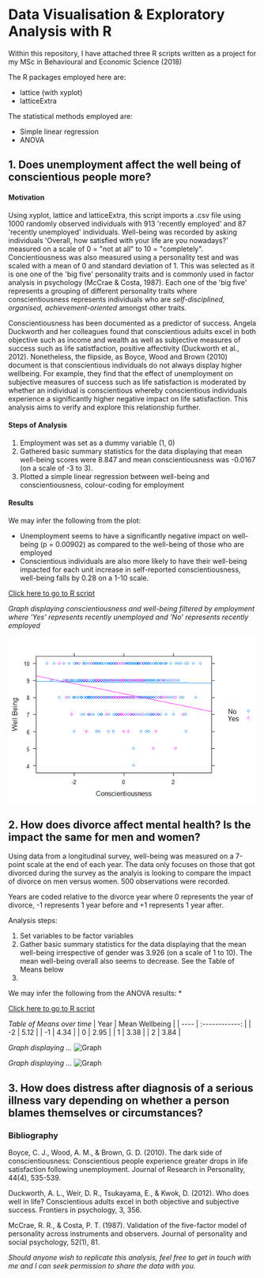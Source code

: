 # Data Visualisation & Exploratory Analysis with R 

Within this repository, I have attached three R scripts written as a project for my MSc in Behavioural and Economic Science (2018)

The R packages employed here are:
* lattice (with xyplot)
* latticeExtra

The statistical methods employed are: 
* Simple linear regression 
* ANOVA

## 1. Does unemployment affect the well being of conscientious people more? 

#### Motivation ####
Using xyplot, lattice and latticeExtra, this script imports a .csv file using 1000 randomly observed individuals with 913 'recently employed' and 87 'recently unemployed' individuals. Well-being was recorded by asking individuals 'Overall, how satisfied with your life are you nowadays?' measured on a scale of 0 = "not at all" to 10 = "completely". Concientiousness was also measured using a personality test and was scaled with a mean of 0 and standard deviation of 1. This was selected as it is one one of the 'big five' personality traits and is commonly used in factor analysis in psychology (McCrae & Costa, 1987). Each one of the 'big five' represents a grouping of different personality traits where conscientiousness represents individuals who are _self-disciplined, organised, achievement-oriented_ amongst other traits. 

Conscientiousness has been documented as a predictor of success. Angela Duckworth and her colleagues found that conscientious adults excel in both objective such as income and wealth as well as subjective measures of success such as life satistfaction, positive affectivity (Duckworth et al., 2012). Nonetheless, the flipside, as Boyce, Wood and Brown (2010) document is that conscientious individuals do not always display higher wellbeing. For example, they find that the effect of unemployment on subjective measures of success such as life satisfaction is moderated by whether an individual is conscientious whereby conscientious individuals experience a significantly higher negative impact on life satisfaction. This analysis aims to verify and explore this relationship further.   

#### Steps of Analysis #### 
1. Employment was set as a dummy variable (1, 0)
2. Gathered basic summary statistics for the data displaying that mean well-being scores were 8.847 and mean conscientiousness was -0.0167 (on a scale of -3 to 3). 
3. Plotted a simple linear regression between well-being and conscientiousness, colour-coding for employment

#### Results ####
We may infer the following from the plot:
* Unemployment seems to have a significantly negative impact on well-being (p = 0.00902) as compared to the well-being of those who are employed 
* Conscientious individuals are also more likely to have their well-being impacted for each unit increase in self-reported conscientiousness, well-being falls by 0.28 on a 1-10 scale. 

[Click here to go to R script](https://github.com/trisharjani/R_codes/blob/master/Question1.R)

*Graph displaying conscientiousness and well-being filtered by employment where 'Yes' represents recently unemployed and 'No' represents recently employed*

![Graph](https://github.com/trisharjani/R_codes/blob/master/images/Rplot.png)

## 2. How does divorce affect mental health? Is the impact the same for men and women? 

Using data from a longitudinal survey, well-being was measured on a 7-point scale at the end of each year. The data only focuses on those that got divorced during the survey as the analyis is looking to compare the impact of divorce on men versus women. 500 observations were recorded.

Years are coded relative to the divorce year where 0 represents the year of divorce, -1 represents 1 year before and +1 represents 1 year after. 

Analysis steps: 
1. Set variables to be factor variables 
2. Gather basic summary statistics for the data displaying that the mean well-being irrespective of gender was 3.926 (on a scale of 1 to 10). The mean well-being overall also seems to decrease. See the Table of Means below 
3. 

We may infer the following from the ANOVA results: 
* 

[Click here to go to R script](https://github.com/trisharjani/R_codes/blob/master/Question2.R)

*Table of Means over time* 
| Year | Mean Wellbeing |
| ---- | :------------: |
|  -2  |      5.12      |
|  -1  |      4.34      |
|   0  |      2.95      | 
|   1  |      3.38      |
|   2  |      3.84      |

*Graph displaying ...* 
![Graph]()

*Graph displaying ...* 
![Graph]()

## 3. How does distress after diagnosis of a serious illness vary depending on whether a person blames themselves or circumstances? 


### Bibliography ### 

Boyce, C. J., Wood, A. M., & Brown, G. D. (2010). The dark side of conscientiousness: Conscientious people experience greater drops in life satisfaction following unemployment. Journal of Research in Personality, 44(4), 535-539.

Duckworth, A. L., Weir, D. R., Tsukayama, E., & Kwok, D. (2012). Who does well in life? Conscientious adults excel in both objective and subjective success. Frontiers in psychology, 3, 356.

McCrae, R. R., & Costa, P. T. (1987). Validation of the five-factor model of personality across instruments and observers. Journal of personality and social psychology, 52(1), 81.


*Should anyone wish to replicate this analysis, feel free to get in touch with me and I can seek permission to share the data with you.*

